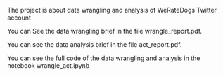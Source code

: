 The project is about data wrangling and analysis of WeRateDogs Twitter account 


You can See the data wrangling brief in the file  wrangle_report.pdf.

You can see the data analysis brief in the file act_report.pdf.

You can see the full code of the data wrangling and analysis in the notebook wrangle_act.ipynb